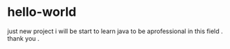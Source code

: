 # hello-world
just new project
i will be start to learn java to be aprofessional in this field .
thank you .
